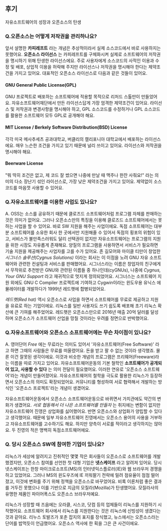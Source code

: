 ## 후기
자유소프트웨어의 성장과 오픈소스의 탄생

### Q.오픈소스는 어떻게 저작권을 관리하나요?
앞서 설명한 **카피레프트** 라는 개념은 추상적이라서 실제 소스코드에서 바로 사용하지는 못했어요. **오픈소스 라이선스**
는 카피레프트를 구체화시켜 실제로 소프트웨어의 저작권을 명시하기 위해 탄생한 라이선스에요. 주로 사용자에게 소스코드의 사적인 이용과 수정 및 배포, 상업적 이용을 허락해 주지만 라이선스나 저작권을 명시해야 한다는 제약조건을 가지고 있어요. 대표적인 오픈소스 라이선스로 다음과 같은 것들이 있어요.

#### GNU General Public License(GPL)
GNU 프로젝트로 배포하는 소프트웨어에 적용할 목적으로 리처드 스톨만이 만들었어요. 자유소프트웨어재단에서 만든 라이선스답게 가장 엄격한 제약조건이 있어요. 라이선스 및 저작권과 변경사항을 명시해야 하고, GPL 소스코드를 수정하거나 GPL 소스코드를 활용한 소프트웨어 모두 GPL로 공개해야 해요.

#### MIT License / Berkely Software Distribution(BSD) License
각각 미국 메사추세츠 공과대학교, 버클리의 캘리포니아 대학교에서 배포하는 라이선스에요. 매우 느슨한 조건을 가지고 있기 때문에 널리 쓰이고 있어요. 라이선스와 저작권을 명시해야 해요.

#### Beerware License
"뭐 딱히 조건은 없고, 제 코드 잘 썼으면 나중에 만날 때 맥주나 한잔 사줘요!" 라는 의미의 다소 장난기 섞인 라이선스로, 가장 낮은 제약조건을 가지고 있어요. 제약없이 소스코드를 마음껏 사용할 수 있어요.

<!-- Apache License
Artistic License
Mozilla Public License(MPL) -->

<!-- 출처 : http://www.bloter.net/archives/209318 -->

### Q.자유소프트웨어를 이용한 사업도 있나요?
A. OSS는 소스를 공유하기 때문에 클로즈드 소프트웨어처럼 프로그램 자체를 판매하는 것은 의미가 없어요. 그러나 오픈소스만의 특징을 이용해 클로즈드 소프트웨어에서는 못하는 사업을 할 수 있어요. 바로 SW 지원을 해주는 사업이에요. 독점 소프트웨어는 대부분 소프트웨어를 소유한 회사 한 곳에서만 지원해줄 수 있어서 독점의 횡포의 위험이 있고, 서비스가 불만족스러워도 달리 선택권이 없지만 자유소프트웨어는 프로그램의 지원을 위한 시장도 자유롭게 존재해요. 양질의 프로그램을 사용하면서 서비스가 필요하면 기술 지원을 제공해주는 사업자를 고를 수가 있어요. 존 길모어와 마이클 티만이 창업한 *시그너스 솔루션(Cygnus Solutions)* 이라는 회사는 이 이점을 노려 GNU 자유 소프트웨어와 관련한 컨설팅과 서비스를 판매했어요. 시그너스라는 이름은 창업자의 친구에게서 무작위로 추천받은 GNU와 관련된 이름들 중 하나인데(cyGNUs), 나중에 *Cygnus, Your GNU Support* 라고 재귀적으로 멋지게 정의되었어요. 시그너스는 소프트웨어 지원 외에도 GNU C Compiler 프로젝트에 기여하고 Cygwin이라는 윈도우용 유닉스 에뮬레이터를 개발하다가 1999년 레드햇에 합병되었어요.

*레드햇(Red hat)* 역시 오픈소스로 사업을 하면서 소프트웨어를 무료로 제공하고 지원을 유료로 하는 기업이에요.
리눅스를 일반 사용자도 쓰기 쉽도록 배포해 초기 리눅스 확산에 큰 기여를 해주었어요. 레드햇은 오픈소스만으로 2016년 매출 20억 달러를 달성하며 오픈소스가 소프트웨어 산업을 망칠 것이라는 우려를 정면으로 반박했어요.
<!--
출처
https://en.wikipedia.org/wiki/Cygnus_Solutions
https://byline.network/2016/04/1-95/
 -->

### Q.자유소프트웨어와 오픈소스 소프트웨어에는 무슨 차이점이 있나요?
A. 영어단어 *Free* 에는 무료라는 의미도 있어서 '자유소프트웨어(Free Software)' 라고 하면 그때의 사람들은 무료를 떠올렸어요. 돈을 받고 팔 수 없는 것이라 생각했죠. 물론 이건 잘못된 생각이에요. 이것과 비슷한 개념의 프로그램은 프리웨어(Freeware)라는 이름을 따로 가지고 있어요. 자유소프트웨어운동의 기본 철학인 **소프트웨어가 공개되어 있고, 사용할 수 있다** 는 의미 전달이 필요했어요. 이러한 연유로 '오픈소스 소프트웨어'라는 개념이 만들어졌어요. 자유소프트웨어의 철학을 극도로 활용한 리눅스가 등장하면서 오픈소스의 의미도 확장되었어요. 커뮤니티를 형성하여 서로 협력해서 개발하는 방식인 '오픈소스 프로젝트'라는 개념이 생겼어요.

자유소프트웨어운동에서 오픈소스 소프트웨어운동으로 바뀌면서 가치관에도 약간의 변화가 생겼어요. *서로 협동해서 더 나은 소프트웨어를 만들자* 는 취지에는 변함이 없지만 자유소프트웨어 진영은 상업화를 싫어했어요. 반면 오픈소스와 상업화가 양립할 수 있다고 생각했어요. 때문에 일부 자유소프트웨어 진영에서는 오픈소스 용어의 사용을 거부하고 자유소프트웨어를 고수하기도 해요. 하지만 양측이 서로를 적이라고 생각하지는 않아요. 두 진영의 적은 명백히 독점소프트웨어에요.
<!--출처 : https://www.gnu.org/philosophy/free-software-for-freedom.ko.html -->

### Q. 당시 오픈소스 SW에 참여한 기업이 있나요?
리눅스가 세상에 알려지고 진취적인 몇몇 작은 회사들이 오픈소스로 소프트웨어를 개발했겠지만, 오픈소스 참여를 선언한 첫 대형 기업은 **넷스케이프** 라고 알려져 있어요. 당시 넷스케이프는 한창 마이크로소프트(MS)의 인터넷익스플로러(IE)와 웹 브라우저 경쟁을 하고 있었어요. 그러나 MS의 윈도우즈에 IE 끼워팔기 전략에 밀려 점유율이 점점 떨어졌고, 이것에 변화를 주기 위해 정책을 오픈소스로 바꾸었어요. 비록 이론처럼 좋은 결과를 거두진 못했으나 이를 기반으로 지금의 모질라(Mozilla)가 탄생했어요. 모질라사의 유명한 제품인 파이어폭스도 오픈소스 브라우저예요.

리눅스가 성장할 때 즈음에는 오라클, 시스코, 닷컴 등의 업체들이 리눅스를 지원하기 시작했어요. 소프트웨어 회사에서 리눅스를 지원한다는 것은 리눅스에 신빙성이 생겼다는 것과 같아요. 리누스 토발즈가 포춘 잡지의 표지를 장식했고, 뉴스에서는 오픈소스라는 단어를 밥먹듯이 언급했어요. 오픈소스 역사에 한 획을 그은 큰 사건이에요.

